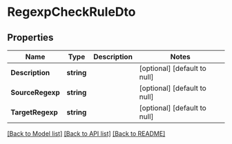 # RegexpCheckRuleDto

## Properties
Name | Type | Description | Notes
------------ | ------------- | ------------- | -------------
**Description** | **string** |  | [optional] [default to null]
**SourceRegexp** | **string** |  | [optional] [default to null]
**TargetRegexp** | **string** |  | [optional] [default to null]

[[Back to Model list]](../README.md#documentation-for-models) [[Back to API list]](../README.md#documentation-for-api-endpoints) [[Back to README]](../README.md)


